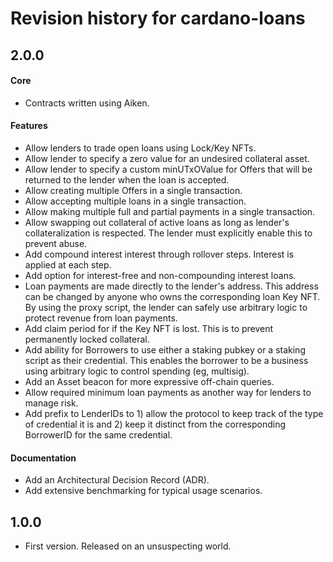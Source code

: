 # Revision history for cardano-loans

## 2.0.0

#### Core
* Contracts written using Aiken.

#### Features
* Allow lenders to trade open loans using Lock/Key NFTs.
* Allow lender to specify a zero value for an undesired collateral asset.
* Allow lender to specify a custom minUTxOValue for Offers that will be returned to the lender when
  the loan is accepted.
* Allow creating multiple Offers in a single transaction.
* Allow accepting multiple loans in a single transaction.
* Allow making multiple full and partial payments in a single transaction.
* Allow swapping out collateral of active loans as long as lender's collateralization is respected.
  The lender must explicitly enable this to prevent abuse.
* Add compound interest interest through rollover steps. Interest is applied at each step.
* Add option for interest-free and non-compounding interest loans.
* Loan payments are made directly to the lender's address. This address can be changed by anyone who
  owns the corresponding loan Key NFT. By using the proxy script, the lender can safely use arbitrary
  logic to protect revenue from loan payments.
* Add claim period for if the Key NFT is lost. This is to prevent permanently locked collateral.
* Add ability for Borrowers to use either a staking pubkey or a staking script as their credential.
  This enables the borrower to be a business using arbitrary logic to control spending (eg, multisig).
* Add an Asset beacon for more expressive off-chain queries.
* Allow required minimum loan payments as another way for lenders to manage risk.
* Add prefix to LenderIDs to 1) allow the protocol to keep track of the type of credential it is and
  2) keep it distinct from the corresponding BorrowerID for the same credential.

#### Documentation
* Add an Architectural Decision Record (ADR).
* Add extensive benchmarking for typical usage scenarios.

## 1.0.0

* First version. Released on an unsuspecting world.

